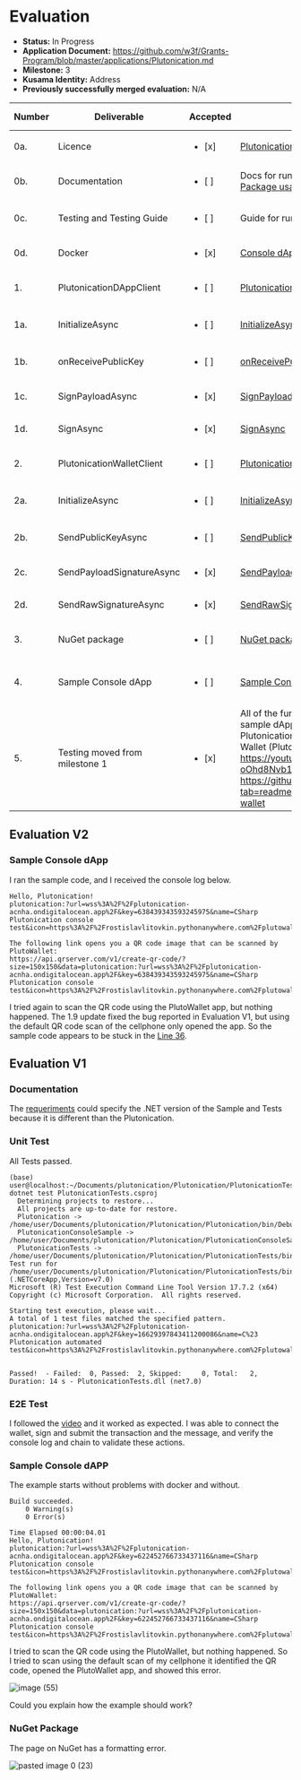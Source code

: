 
# Evaluation

- **Status:** In Progress
- **Application Document:** https://github.com/w3f/Grants-Program/blob/master/applications/Plutonication.md
- **Milestone:** 3
- **Kusama Identity:** Address
- **Previously successfully merged evaluation:** N/A

| Number | Deliverable | Accepted | Link | Evaluation Notes |
| ------ | ----------- | -------- | ---- |----------------- |
| 0a. | Licence | <ul><li>[x] </li></ul>| [Plutonication](https://github.com/cisar2218/Plutonication/blob/grant-delivery/LICENSE) | | 
| 0b.  | Documentation | <ul><li>[ ] </li></ul>| Docs for running all codes is in the [Readme](https://github.com/cisar2218/Plutonication/blob/grant-delivery/README.md). [Package usage guide](https://plutonication-acnha.ondigitalocean.app/docs/csharp). | Not fully evaluated yet. |
| 0c. | Testing and Testing Guide | <ul><li>[ ] </li></ul>| Guide for running tests is in the [Readme](https://github.com/cisar2218/Plutonication/blob/grant-delivery/README.md). | Not fully evaluated yet. |
| 0d. | Docker | <ul><li>[x] </li></ul>| [Console dApp Sample Dockerfile](https://github.com/cisar2218/Plutonication/blob/grant-delivery/PlutonicationConsoleSample/Dockerfile) |  |
| 1. | PlutonicationDAppClient | <ul><li>[ ] </li></ul>| [PlutonicationDAppClient.cs](https://github.com/cisar2218/Plutonication/blob/grant-delivery/Plutonication/PlutonicationDAppClient.cs) | Not fully evaluated yet. |
| 1a. | InitializeAsync | <ul><li>[ ] </li></ul>| [InitializeAsync](https://github.com/cisar2218/Plutonication/blob/00c231cfa2fed8c8b436d7e41c8c2901f412300c/Plutonication/PlutonicationDAppClient.cs#L15) | Not fully evaluated yet. |
| 1b. | onReceivePublicKey | <ul><li>[ ] </li></ul>| [onReceivePublicKey](https://github.com/cisar2218/Plutonication/blob/00c231cfa2fed8c8b436d7e41c8c2901f412300c/Plutonication/PlutonicationDAppClient.cs#L17C28-L17C46) | Not fully evaluated yet. |
| 1c. | SignPayloadAsync | <ul><li>[x] </li></ul>| [SignPayloadAsync](https://github.com/cisar2218/Plutonication/blob/00c231cfa2fed8c8b436d7e41c8c2901f412300c/Plutonication/PlutonicationAccount.cs#L91C44-L91C60) |  |
| 1d. | SignAsync | <ul><li>[x] </li></ul>| [SignAsync](https://github.com/cisar2218/Plutonication/blob/00c231cfa2fed8c8b436d7e41c8c2901f412300c/Plutonication/PlutonicationAccount.cs#L66C44-L66C53) |  |
| 2. | PlutonicationWalletClient | <ul><li>[ ] </li></ul>| [PlutonicationWalletClient](https://github.com/cisar2218/Plutonication/blob/grant-delivery/Plutonication/PlutonicationWalletClient.cs) | Not fully evaluated yet. |
| 2a. | InitializeAsync | <ul><li>[ ] </li></ul>| [InitializeAsync](https://github.com/cisar2218/Plutonication/blob/00c231cfa2fed8c8b436d7e41c8c2901f412300c/Plutonication/PlutonicationWalletClient.cs#L31C28-L31C43) | Not fully evaluated yet. |
| 2b. | SendPublicKeyAsync | <ul><li>[ ] </li></ul>| [SendPublicKeyAsync](https://github.com/cisar2218/Plutonication/blob/00c231cfa2fed8c8b436d7e41c8c2901f412300c/Plutonication/PlutonicationWalletClient.cs#L131C35-L131C53) | Not fully evaluated yet. |
| 2c. | SendPayloadSignatureAsync | <ul><li>[x] </li></ul>| [SendPayloadSignatureAsync](https://github.com/cisar2218/Plutonication/blob/00c231cfa2fed8c8b436d7e41c8c2901f412300c/Plutonication/PlutonicationWalletClient.cs#L149C34-L149C59) |  |
| 2d. | SendRawSignatureAsync | <ul><li>[x] </li></ul>| [SendRawSignatureAsync](https://github.com/cisar2218/Plutonication/blob/00c231cfa2fed8c8b436d7e41c8c2901f412300c/Plutonication/PlutonicationWalletClient.cs#L167C34-L167C55) | |
| 3. | NuGet package | <ul><li>[ ] </li></ul>| [NuGet package](https://www.nuget.org/packages/Plutonication/) | Has a formatting error |
| 4. | Sample Console dApp | <ul><li>[ ] </li></ul>| [Sample Console dApp](https://github.com/cisar2218/Plutonication/tree/grant-delivery/PlutonicationConsoleSample) | Can't scan the QR code with success. |
| 5. | Testing moved from milestone 1 | <ul><li>[x] </li></ul>| All of the functions end-to-end tested with a sample dApp written in typescript (with Plutonication and Polkadot.js api) and a sample Wallet (PlutoWallet). Showcase video: https://youtu.be/lVVcgNs7KRk?si=r-oOhd8Nvb1m0ysQ. Guide for running: https://github.com/RostislavLitovkin/Plutonication?tab=readme-ov-file#e2e-testing-with-pluto-wallet |  |

## Evaluation V2

### Sample Console dApp

I ran the sample code, and I received the console log below.

```
Hello, Plutonication!
plutonication:?url=wss%3A%2F%2Fplutonication-acnha.ondigitalocean.app%2F&key=638439343593245975&name=CSharp Plutonication console test&icon=https%3A%2F%2Frostislavlitovkin.pythonanywhere.com%2Fplutowalleticonwhite

The following link opens you a QR code image that can be scanned by PlutoWallet: 
https://api.qrserver.com/v1/create-qr-code/?size=150x150&data=plutonication:?url=wss%3A%2F%2Fplutonication-acnha.ondigitalocean.app%2F&key=638439343593245975&name=CSharp Plutonication console test&icon=https%3A%2F%2Frostislavlitovkin.pythonanywhere.com%2Fplutowalleticonwhite
```

I tried again to scan the QR code using the PlutoWallet app, but nothing happened. The 1.9 update fixed the bug reported in Evaluation V1, but using the default QR code scan of the cellphone only opened the app. So the sample code appears to be stuck in the [Line 36](https://github.com/cisar2218/Plutonication/blob/00c231cfa2fed8c8b436d7e41c8c2901f412300c/PlutonicationConsoleSample/Program.cs#L36). 

## Evaluation V1

### Documentation

The [requeriments](https://github.com/cisar2218/Plutonication/blob/grant-delivery/README.md#requirements) could specify the .NET version of the Sample and Tests because it is different than the Plutonication.

### Unit Test

All Tests passed.

```
(base) user@localhost:~/Documents/plutonication/Plutonication/PlutonicationTests$ dotnet test PlutonicationTests.csproj
  Determining projects to restore...
  All projects are up-to-date for restore.
  Plutonication -> /home/user/Documents/plutonication/Plutonication/Plutonication/bin/Debug/net6.0/Plutonication.dll
  PlutonicationConsoleSample -> /home/user/Documents/plutonication/Plutonication/PlutonicationConsoleSample/bin/Debug/net7.0/PlutonicationConsoleSample.dll
  PlutonicationTests -> /home/user/Documents/plutonication/Plutonication/PlutonicationTests/bin/Debug/net7.0/PlutonicationTests.dll
Test run for /home/user/Documents/plutonication/Plutonication/PlutonicationTests/bin/Debug/net7.0/PlutonicationTests.dll (.NETCoreApp,Version=v7.0)
Microsoft (R) Test Execution Command Line Tool Version 17.7.2 (x64)
Copyright (c) Microsoft Corporation.  All rights reserved.

Starting test execution, please wait...
A total of 1 test files matched the specified pattern.
plutonication:?url=wss%3A%2F%2Fplutonication-acnha.ondigitalocean.app%2F&key=16629397843411200086&name=C%23 Plutonication automated test&icon=https%3A%2F%2Frostislavlitovkin.pythonanywhere.com%2Fplutowalleticonwhite


Passed!  - Failed:  0, Passed:  2, Skipped:     0, Total:   2, Duration: 14 s - PlutonicationTests.dll (net7.0)
```

### E2E Test

I followed the [video](https://youtu.be/lVVcgNs7KRk?si=r-oOhd8Nvb1m0ysQ) and it worked as expected. I was able to connect the wallet, sign and submit the transaction and the message, and verify the console log and chain to validate these actions. 

### Sample Console dAPP

The example starts without problems with docker and without.

```
Build succeeded.
    0 Warning(s)
    0 Error(s)

Time Elapsed 00:00:04.01
Hello, Plutonication!
plutonication:?url=wss%3A%2F%2Fplutonication-acnha.ondigitalocean.app%2F&key=622452766733437116&name=CSharp Plutonication console test&icon=https%3A%2F%2Frostislavlitovkin.pythonanywhere.com%2Fplutowalleticonwhite

The following link opens you a QR code image that can be scanned by PlutoWallet:
https://api.qrserver.com/v1/create-qr-code/?size=150x150&data=plutonication:?url=wss%3A%2F%2Fplutonication-acnha.ondigitalocean.app%2F&key=622452766733437116&name=CSharp Plutonication console test&icon=https%3A%2F%2Frostislavlitovkin.pythonanywhere.com%2Fplutowalleticonwhite
```

I tried to scan the QR code using the PlutoWallet, but nothing happened. So I tried to scan using the default scan of my cellphone it identified the QR code, opened the PlutoWallet app, and showed this error. 

![image (55)](https://github.com/dsm-w3f/Grant-Milestone-Delivery/assets/112647953/50c36584-e053-412a-860f-6759d27272f3)


Could you explain how the example should work?

### NuGet Package

The page on NuGet has a formatting error.

![pasted image 0 (23)](https://github.com/dsm-w3f/Grant-Milestone-Delivery/assets/112647953/de80c141-ae88-4f56-8dd4-2a2fc35479bf)


